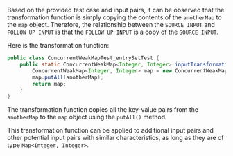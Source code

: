 Based on the provided test case and input pairs, it can be observed that the transformation function is simply copying the contents of the `anotherMap` to the `map` object. Therefore, the relationship between the `SOURCE INPUT` and `FOLLOW UP INPUT` is that the `FOLLOW UP INPUT` is a copy of the `SOURCE INPUT`.

Here is the transformation function:

```java
public class ConcurrentWeakMapTest_entrySetTest {
    public static ConcurrentWeakMap<Integer, Integer> inputTransformation_entrySetTest(Map<Integer, Integer> anotherMap)  {
        ConcurrentWeakMap<Integer, Integer> map = new ConcurrentWeakMap<>();
        map.putAll(anotherMap);
        return map;
    }
}
```

The transformation function copies all the key-value pairs from the `anotherMap` to the `map` object using the `putAll()` method.

This transformation function can be applied to additional input pairs and other potential input pairs with similar characteristics, as long as they are of type `Map<Integer, Integer>`.